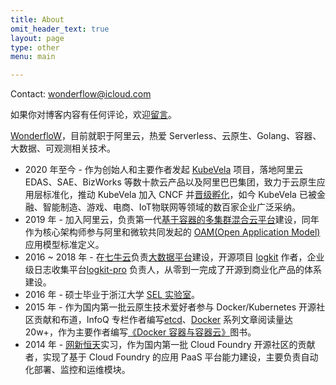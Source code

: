 ```yaml
---
title: About
omit_header_text: true
layout: page
type: other
menu: main

---
```


Contact: wonderflow@icloud.com

如果你对博客内容有任何评论，欢迎[留言](https://github.com/wonderflow/wonderflow.github.io/issues/new/choose)。

[WonderfloW](https://github.com/wonderflow)，目前就职于阿里云，热爱 Serverless、云原生、Golang、容器、大数据、可观测相关技术。

* 2020 年至今 - 作为创始人和主要作者发起 [KubeVela](https://kubevela.io/) 项目，落地阿里云 EDAS、SAE、BizWorks 等数十款云产品以及阿里巴巴集团，致力于云原生应用层标准化，推动 KubeVela 加入 CNCF 并[晋级孵化](https://www.cncf.io/blog/2023/02/27/kubevela-brings-software-delivery-control-plane-capabilities-to-cncf-incubator/)，如今 KubeVela 已被金融、智能制造、游戏、电商、IoT物联网等领域的数百家企业广泛采纳。
* 2019 年 - 加入阿里云，负责第一代[基于容器的多集群混合云平台](https://www.infoq.cn/article/sbwSX8ypxgID2-SB723K)建设，同年作为核心架构师参与阿里和微软共同发起的 [OAM(Open Application Model)](https://www.infoq.cn/article/gizNAvObXREqfvWMTvYt) 应用模型标准定义。
* 2016 ~ 2018 年 - 在[七牛云](https://www.qiniu.com/)负责[大数据平台](http://www.infoq.com/cn/articles/qiniu-big-data-platform-evolution-and-analysis)建设，开源项目 [logkit](https://github.com/qiniu/logkit) 作者，企业级日志收集平台[logkit-pro](https://logkit-pro.qiniu.com/#/) 负责人，从零到一完成了开源到商业化产品的体系建设。
* 2016 年 - 硕士毕业于浙江大学 [SEL 实验室](http://www.sel.zju.edu.cn/)。
* 2015 年 - 作为国内第一批云原生技术爱好者参与 Docker/Kubernetes 开源社区贡献和布道，InfoQ 专栏作者编写[etcd](https://www.infoq.cn/news/etcd-interpretation-application-scenario-implement-principle)、[Docker](https://www.infoq.cn/news/docker-kernel-knowledge-namespace-resource-isolation) 系列文章阅读量达 20w+，作为主要作者编写[《Docker 容器与容器云》](https://book.douban.com/subject/26593175/)图书。
* 2014 年 - [网新恒天](https://www.hengtiansoft.com/)实习，作为国内第一批 Cloud Foundry 开源社区的贡献者，实现了基于 Cloud Foundry 的应用 PaaS 平台能力建设，主要负责自动化部署、监控和运维模块。